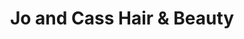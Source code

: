 ---
title: "Jo and Cass Hair & Beauty"
url: /lancaster/jo-and-cass-hair-and-beauty/
shop: hairdresser
---